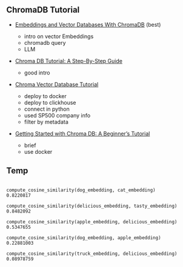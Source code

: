 

## ChromaDB Tutorial

- [Embeddings and Vector Databases With ChromaDB](https://realpython.com/chromadb-vector-database/)  (best)
    - intro on vector Embeddings
    - chromadb query
    - LLM 

- [Chroma DB Tutorial: A Step-By-Step Guide](https://www.datacamp.com/tutorial/chromadb-tutorial-step-by-step-guide)
    - good intro 

- [Chroma Vector Database Tutorial](https://anderfernandez.com/en/blog/chroma-vector-database-tutorial/)
    - deploy to docker
    - deploy to clickhouse
    - connect in python
    - used SP500 company info
    - filter by metadata

- [Getting Started with Chroma DB: A Beginner’s Tutorial](https://medium.com/@pierrelouislet/getting-started-with-chroma-db-a-beginners-tutorial-6efa32300902)
    - brief 
    - use docker



## Temp
```

compute_cosine_similarity(dog_embedding, cat_embedding)
0.8220817

compute_cosine_similarity(delicious_embedding, tasty_embedding)
0.8482092

compute_cosine_similarity(apple_embedding, delicious_embedding)
0.5347655

compute_cosine_similarity(dog_embedding, apple_embedding)
0.22881003

compute_cosine_similarity(truck_embedding, delicious_embedding)
0.08978759
```
